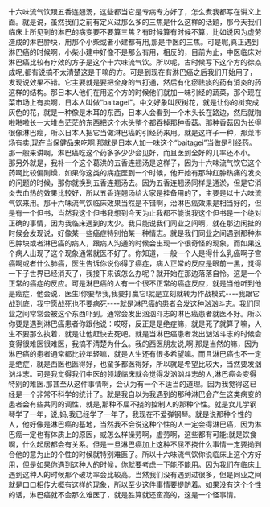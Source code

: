 十六味流气饮跟五香连翘汤，这些都当它是专病专方好了，怎么煮我都写在讲义上面。就是说，虽然我们之前有定义过那么多的三焦是什么这样的话题，那今天我们临床上所见到的淋巴的病变要不要算三焦？有时候算有时候不算，比如说因为虚劳造成的淋巴肿块，用那个小柴或者小建都有用,那是中医的三焦。可是呢,真正遇到淋巴癌的时候啊，小柴小建中好像不是那么有用，相反的，目前为止，中医临床对淋巴癌比较有疗效的方子是这个十六味流气饮。所以呢，古时候写下这个方的徐焱成呢,都有说搞不太清楚这是干嘛的方。可是到现在有淋巴癌之后我们开始用了，发现说效果不错。它主要就是要把全身的气打通，然后有化瘀祛痰的药有消炎的药这样的结构。那日本人他们在用这个方的时候他们就加一味引经的蔬菜，那个现在菜市场上有卖啊，日本人叫做“baitagei”。中文好象叫灰树花，就是让你的树变成灰色的花，就是一种像是木耳的东西，日本人会看到一个木头长在路边，然后就啪啦啪啦长一大堆白茫茫的东西把这个木头整个都吞掉那种香菇。那种香菇因为长得很像淋巴癌，所以日本人把它当做淋巴癌的引经药来用。就是这样子一种，那菜市场有卖,现在当保健品来吃啊.那就是日本人加一味这个“baitagei”当做是引经药。那一般来讲啊，淋巴癌吃这个药多多少少会见好，而且医到全好的几率还不小。
 
那另外就是，我补一个这个葛洪的五香连翘汤是这样子，因为十六味流气饮它这个药啊比较偏刚燥，如果你这类的病症医到一个时候，他开始有那种红肿热痛的发炎的问题的时候，那你就换到五香连翘汤去。因为五香连翘汤同样是通淤，但是它消炎去血热的效果比较好，所以五香连翘汤给大家是挂备用的了，主要是以十六味流气饮来用。那十六味流气饮临床效果当然是不错啊，治淋巴癌效果是相当好的，但是有一个但书，当然我这个但书我想到今天为止我都不能说我这个但书是一个绝对正确的事情，因为我临床遇到的太少。我只能说我们同业之间啊，就在那边闲扯的时候会发现说，好像某一些癌症特别怕某一种情志。就是我们同业之间遇到那种淋巴肿块或者淋巴癌的病人，跟病人沟通的时候会出现一个很奇怪的现象，而如果这个病人出现了这个现象通常就医不好了。你知道，一般一个人是得什么乳癌啊子宫癌啊或者什么肺癌，医生告诉你说你得了癌症，病人正常的反应是眼前一黑，觉得一下子世界已经消灭了，我接下来该怎么办呢？就开始在那边落落自怜。这是一个正常的癌症的反应。可是淋巴癌的人有一个很不正常的癌症反应，就是当他听到他是癌症，他会说，医生!你要帮我,我要打赢它!就是立刻就转为作战模式----我跟它战到底，我宁愿战死也不要病死----就是淋巴癌的患者会发这种汹汹斗志。我们同业之间常常会被这个东西吓到。通常会发出汹汹斗志的淋巴癌患者就医不好。所以你要是遇到淋巴癌患者你跟他说：哎呀，反正是是绝症嘛，就是死了就算了嘛，人生不要那么执着，就是让他赶快去死吧。就是当淋巴癌患者发出汹汹斗志的时候会变得很难医很难医，我搞不清楚为什么。我的西医朋友说,啊,那是当然的嘛，因为淋巴癌的患者通常都比较年轻嘛，就是人生还有很多希望嘛。而且淋巴癌也不一定是绝症，就是西医也医得好，也蛮多都医得好，所以就是希望比较大，当然要发汹汹斗志。可是我觉得我们中医的领域临床就会觉得发汹汹斗志的人,淋巴癌会变得特别的难医.那甚至从这件事情啊，会认为有一个不适当的道理。因为我觉得这已经是一个非常不科学的统计了。就是我自以为我遇到的那种淋巴会产生这类病变的患者会有些共同的调性，就是,那种不屈不挠的控制人的那种个性。就是女儿学钢琴学了一年，说,妈,我已经学了一年了，我现在不爱弹钢琴。就是说那种个性的人，他好像是淋巴癌的基地，当然我不会说这种个性的人一定会得淋巴癌，因为淋巴癌一定也有体质上的原因，或怎么样操劳啊，虚劳啊，这些都有可能;就是饮食啊，什么起居都会有关系。但是一旦淋巴癌加上这种不屈不挠什么事情一定要拗到合他的意为止的个性的时候就特别难医了。所以十六味流气饮你说临床上这个方好用，但是如果你遇到这种人的时候，你就要考虑一下能不能用。因为我们在临床上遇到这种人的时候那个破功率会比较高。当然我们没有遇到过很多，但是同业之间就是口口相传大概有这样的现象，所以至少这件事情要提防着。如果没有这个个性的话，淋巴癌就不会那么难医了，就是胜算就还蛮高的，这是一个怪事情。
